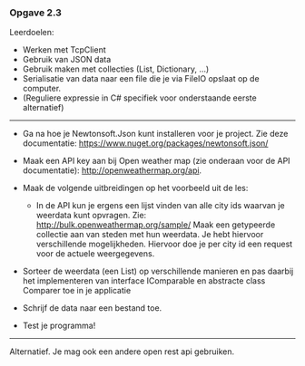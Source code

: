 ### Opgave 2.3
Leerdoelen:
- Werken met TcpClient 
- Gebruik van JSON data 
- Gebruik maken met collecties (List, Dictionary, …)
- Serialisatie van data naar een file die je via FileIO opslaat op de computer. 
- (Reguliere expressie in C# specifiek voor onderstaande eerste alternatief) 

---------------------------------------------------------------------------------

* Ga na hoe je Newtonsoft.Json kunt installeren voor je project. Zie deze documentatie: https://www.nuget.org/packages/newtonsoft.json/ 
* Maak een API key aan bij Open weather map (zie onderaan voor de API documentatie): http://openweathermap.org/api. 

* Maak de volgende uitbreidingen op het voorbeeld uit de les: 
  * In de API kun je ergens een lijst vinden van alle city ids waarvan je weerdata kunt opvragen. Zie:  http://bulk.openweathermap.org/sample/ 
Maak een getypeerde collectie aan van steden met hun weerdata. Je hebt hiervoor verschillende mogelijkheden. Hiervoor doe je per city id een request voor de actuele weergegevens. 

* Sorteer de weerdata (een List<T>) op verschillende manieren en pas daarbij het implementeren van interface IComparable<T>  en abstracte class Comparer<T> toe in je applicatie 
* Schrijf de data naar een bestand toe. 
* Test je programma! 

---------------------------------------------------------------------------------
Alternatief. Je mag ook een andere open rest api gebruiken. 
